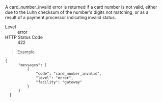 <div class="method-area">
  <div class="method-copy">
    <div class="method-copy-padding">
      <p>A <span class="code-green">card_number_invalid</span> error is returned if a card number is not valid,
      either due to the Luhn checksum of the number's digits not matching, or as a result
      of a payment processor indicating invalid status.</p>
      <dl class="dl-horizontal">
        <dt>Level</dt>
        <dd>error</dd>
        <dt>HTTP Status Code</dt>
        <dd>422</dd>
      </dl>
    </div>
  </div>

  <blockquote><p>Example</p></blockquote>

  <pre><code class="json">{
      "messages": [
          {
              "code": "card_number_invalid",
              "level": "error",
              "facility": "gateway"
          }
      ]
  }</code>
  </pre>
</div>
